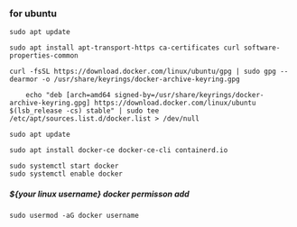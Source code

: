 ### for ubuntu
  
    sudo apt update
    
    sudo apt install apt-transport-https ca-certificates curl software-properties-common
    
    curl -fsSL https://download.docker.com/linux/ubuntu/gpg | sudo gpg --dearmor -o /usr/share/keyrings/docker-archive-keyring.gpg
      
        echo "deb [arch=amd64 signed-by=/usr/share/keyrings/docker-archive-keyring.gpg] https://download.docker.com/linux/ubuntu $(lsb_release -cs) stable" | sudo tee /etc/apt/sources.list.d/docker.list > /dev/null
      
    sudo apt update
    
    sudo apt install docker-ce docker-ce-cli containerd.io
    
    sudo systemctl start docker
    sudo systemctl enable docker
  
  ##### ${your linux username} docker permisson add
    sudo usermod -aG docker username
